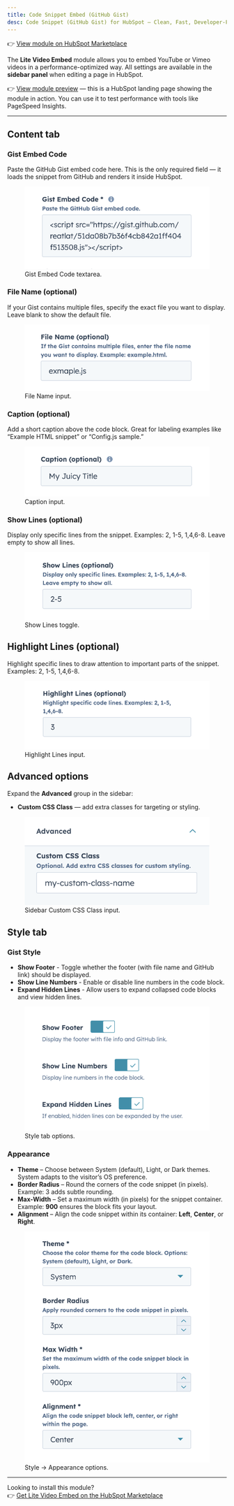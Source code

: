 ```yaml
---
title: Code Snippet Embed (GitHub Gist)
desc: Code Snippet (GitHub Gist) for HubSpot – Clean, Fast, Developer-Friendly
---
```


👉 [View module on HubSpot Marketplace](https://app.hubspot.com/l/ecosystem/marketplace/modules/code-snippet-github-gist-module-by-freshjuice)

The **Lite Video Embed** module allows you to embed YouTube or Vimeo videos in a performance-optimized way.
All settings are available in the **sidebar panel** when editing a page in HubSpot.

👉 [View module preview](https://demo.freshjuice.dev/modules/code-snippet-github-gist) — this is a HubSpot landing page showing the module in action. You can use it to test performance with tools like PageSpeed Insights.

---

## Content tab

### Gist Embed Code

Paste the GitHub Gist embed code here. This is the only required field — it loads the snippet from GitHub and renders it inside HubSpot.

<figure>
  <img src="./gist-embed-code.png" alt="sidebar Gist Embed Code textarea" eleventy:widths="300" />
  <figcaption>Gist Embed Code textarea.</figcaption>
</figure>

### File Name (optional)

If your Gist contains multiple files, specify the exact file you want to display. Leave blank to show the default file.

<figure>
  <img src="./file-name.png" alt="sidebar File Name input" eleventy:widths="300" />
  <figcaption>File Name input.</figcaption>
</figure>

### Caption (optional)

Add a short caption above the code block. Great for labeling examples like “Example HTML snippet” or “Config.js sample.”

<figure>
  <img src="./caption.png" alt="sidebar Caption input" eleventy:widths="300" />
  <figcaption>Caption input.</figcaption>
</figure>

### Show Lines (optional)

Display only specific lines from the snippet. Examples: 2, 1-5, 1,4,6-8. Leave empty to show all lines.

<figure>
  <img src="./show-lines.png" alt="sidebar Show Lines toggle" eleventy:widths="300" />
  <figcaption>Show Lines toggle.</figcaption>
</figure>

## Highlight Lines (optional)

Highlight specific lines to draw attention to important parts of the snippet. Examples: 2, 1-5, 1,4,6-8.

<figure>
  <img src="./highlight-lines.png" alt="sidebar Highlight Lines input" eleventy:widths="300" />
  <figcaption>Highlight Lines input.</figcaption>
</figure>

## Advanced options

Expand the **Advanced** group in the sidebar:

- **Custom CSS Class** — add extra classes for targeting or styling.

<figure>
  <img src="./custom-css-class.png" alt="sidebar Custom CSS Class input" eleventy:widths="300" />
  <figcaption>Sidebar Custom CSS Class input.</figcaption>
</figure>

## Style tab

### Gist Style

- **Show Footer** - Toggle whether the footer (with file name and GitHub link) should be displayed.
- **Show Line Numbers** - Enable or disable line numbers in the code block.
- **Expand Hidden Lines** - Allow users to expand collapsed code blocks and view hidden lines.

<figure>
  <img src="./gist-styles.png" alt="Style tab options" eleventy:widths="300" />
  <figcaption>Style tab options.</figcaption>
</figure>

### Appearance

- **Theme** – Choose between System (default), Light, or Dark themes. System adapts to the visitor’s OS preference.
- **Border Radius** – Round the corners of the code snippet (in pixels). Example: 3 adds subtle rounding.
- **Max-Width** – Set a maximum width (in pixels) for the snippet container. Example: **900** ensures the block fits your layout.
- **Alignment** – Align the code snippet within its container: **Left**, **Center**, or **Right**.

<figure>
  <img src="./appearance.png" alt="Style → Appearance options" eleventy:widths="300" />
  <figcaption>Style → Appearance options.</figcaption>
</figure>

---

Looking to install this module?\
👉 [Get Lite Video Embed on the HubSpot Marketplace](https://app.hubspot.com/l/ecosystem/marketplace/modules/code-snippet-github-gist-module-by-freshjuice)
